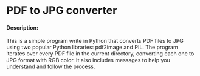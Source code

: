 # PDF to JPG converter
#### Description:
This is a simple program write in Python that converts PDF files to JPG using two popular Python libraries: pdf2image and PIL. The program iterates over every PDF file in the current directory, converting each one to JPG format with RGB color. It also includes messages to help you understand and follow the process.
